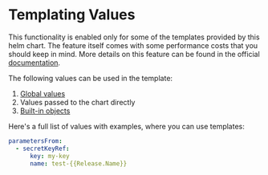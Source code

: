# Templating Values

This functionality is enabled only for some of the templates provided by this helm chart. The feature itself comes with some performance costs that you should keep in mind. More details on this feature can be found in the official [documentation](https://helm.sh/docs/howto/charts_tips_and_tricks/#using-the-tpl-function).

The following values can be used in the template:

1. [Global values](https://helm.sh/docs/chart_template_guide/subcharts_and_globals/)
2. Values passed to the chart directly
3. [Built-in objects](https://helm.sh/docs/chart_template_guide/builtin_objects/) 

Here's a full list of values with examples, where you can use templates:

```yaml
parametersFrom:
  - secretKeyRef:
      key: my-key
      name: test-{{Release.Name}}
```
